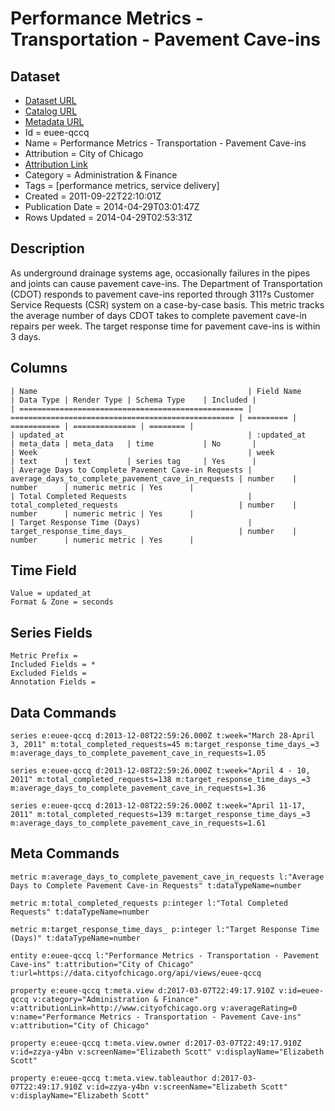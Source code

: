 # Performance Metrics - Transportation - Pavement Cave-ins

## Dataset

* [Dataset URL](https://data.cityofchicago.org/api/views/euee-qccq/rows.json?max_rows=100)
* [Catalog URL](https://catalog.data.gov/dataset/performance-metrics-transportation-pavement-cave-ins-a4f5b)
* [Metadata URL](https://data.cityofchicago.org/api/views/euee-qccq)
* Id = euee-qccq
* Name = Performance Metrics - Transportation - Pavement Cave-ins
* Attribution = City of Chicago
* [Attribution Link](http://www.cityofchicago.org)
* Category = Administration & Finance
* Tags = [performance metrics, service delivery]
* Created = 2011-09-22T22:10:01Z
* Publication Date = 2014-04-29T03:01:47Z
* Rows Updated = 2014-04-29T02:53:31Z

## Description

As underground drainage systems age, occasionally failures in the pipes and joints can cause pavement cave-ins.  The Department of Transportation (CDOT) responds to pavement cave-ins reported through 311?s Customer Service Requests (CSR) system on a case-by-case basis.  This metric tracks the average number of days CDOT takes to complete pavement cave-in repairs per week.  The target response time for pavement cave-ins is within 3 days.

## Columns

```ls
| Name                                               | Field Name                                         | Data Type | Render Type | Schema Type    | Included | 
| ================================================== | ================================================== | ========= | =========== | ============== | ======== | 
| updated_at                                         | :updated_at                                        | meta_data | meta_data   | time           | No       | 
| Week                                               | week                                               | text      | text        | series tag     | Yes      | 
| Average Days to Complete Pavement Cave-in Requests | average_days_to_complete_pavement_cave_in_requests | number    | number      | numeric metric | Yes      | 
| Total Completed Requests                           | total_completed_requests                           | number    | number      | numeric metric | Yes      | 
| Target Response Time (Days)                        | target_response_time_days_                         | number    | number      | numeric metric | Yes      | 
```

## Time Field

```ls
Value = updated_at
Format & Zone = seconds
```

## Series Fields

```ls
Metric Prefix = 
Included Fields = *
Excluded Fields = 
Annotation Fields = 
```

## Data Commands

```ls
series e:euee-qccq d:2013-12-08T22:59:26.000Z t:week="March 28-April 3, 2011" m:total_completed_requests=45 m:target_response_time_days_=3 m:average_days_to_complete_pavement_cave_in_requests=1.05

series e:euee-qccq d:2013-12-08T22:59:26.000Z t:week="April 4 - 10, 2011" m:total_completed_requests=138 m:target_response_time_days_=3 m:average_days_to_complete_pavement_cave_in_requests=1.36

series e:euee-qccq d:2013-12-08T22:59:26.000Z t:week="April 11-17, 2011" m:total_completed_requests=139 m:target_response_time_days_=3 m:average_days_to_complete_pavement_cave_in_requests=1.61
```

## Meta Commands

```ls
metric m:average_days_to_complete_pavement_cave_in_requests l:"Average Days to Complete Pavement Cave-in Requests" t:dataTypeName=number

metric m:total_completed_requests p:integer l:"Total Completed Requests" t:dataTypeName=number

metric m:target_response_time_days_ p:integer l:"Target Response Time (Days)" t:dataTypeName=number

entity e:euee-qccq l:"Performance Metrics - Transportation - Pavement Cave-ins" t:attribution="City of Chicago" t:url=https://data.cityofchicago.org/api/views/euee-qccq

property e:euee-qccq t:meta.view d:2017-03-07T22:49:17.910Z v:id=euee-qccq v:category="Administration & Finance" v:attributionLink=http://www.cityofchicago.org v:averageRating=0 v:name="Performance Metrics - Transportation - Pavement Cave-ins" v:attribution="City of Chicago"

property e:euee-qccq t:meta.view.owner d:2017-03-07T22:49:17.910Z v:id=zzya-y4bn v:screenName="Elizabeth Scott" v:displayName="Elizabeth Scott"

property e:euee-qccq t:meta.view.tableauthor d:2017-03-07T22:49:17.910Z v:id=zzya-y4bn v:screenName="Elizabeth Scott" v:displayName="Elizabeth Scott"
```